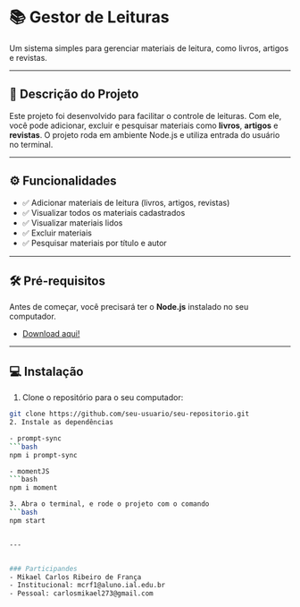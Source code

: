 # 📚 Gestor de Leituras

Um sistema simples para gerenciar materiais de leitura, como livros, artigos e revistas.

---

## 📝 Descrição do Projeto

Este projeto foi desenvolvido para facilitar o controle de leituras. Com ele, você pode adicionar, excluir e pesquisar materiais como **livros**, **artigos** e **revistas**. O projeto roda em ambiente Node.js e utiliza entrada do usuário no terminal.

---

## ⚙️ Funcionalidades

- ✅ Adicionar materiais de leitura (livros, artigos, revistas)
- ✅ Visualizar todos os materiais cadastrados
- ✅ Visualizar materiais lidos
- ✅ Excluir materiais
- ✅ Pesquisar materiais por título e autor

---

## 🛠️ Pré-requisitos

Antes de começar, você precisará ter o **Node.js** instalado no seu computador.

- [Download aqui!](https://nodejs.org/)

---

## 💻 Instalação

1. Clone o repositório para o seu computador:

  ```bash
  git clone https://github.com/seu-usuario/seu-repositorio.git
2. Instale as dependências

- prompt-sync
  ```bash
  npm i prompt-sync

- momentJS
  ```bash
  npm i moment

3. Abra o terminal, e rode o projeto com o comando
  ```bash
  npm start


---


### Participandes
- Mikael Carlos Ribeiro de França
  - Institucional: mcrf1@aluno.ial.edu.br
  - Pessoal: carlosmikael273@gmail.com













